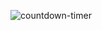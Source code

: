 ![countdown-timer](https://github.com/K-Zenigata/Countdown-Timer-Raylib/assets/114846454/76eae91a-f4ec-4c98-a7a5-f2d26380014c)
